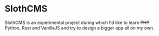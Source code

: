 # SlothCMS

SlothCMS is an experimental project during which I'd like to learn ~~PHP~~ Python, Rust and VanillaJS and try to design a bigger app all on my own.
